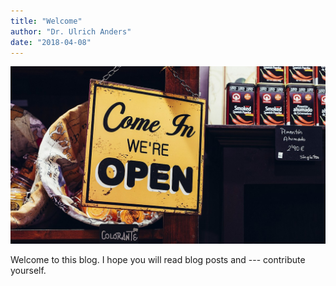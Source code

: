 ```yaml
---
title: "Welcome"
author: "Dr. Ulrich Anders"
date: "2018-04-08"
---
```


![We are open](../../img/1200/11.jpg)

Welcome to this blog. I hope you will read blog posts and --- contribute yourself.
